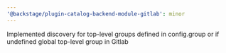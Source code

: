 ```yaml
---
'@backstage/plugin-catalog-backend-module-gitlab': minor
---
```


Implemented discovery for top-level groups defined in config.group or if undefined global top-level group in Gitlab
